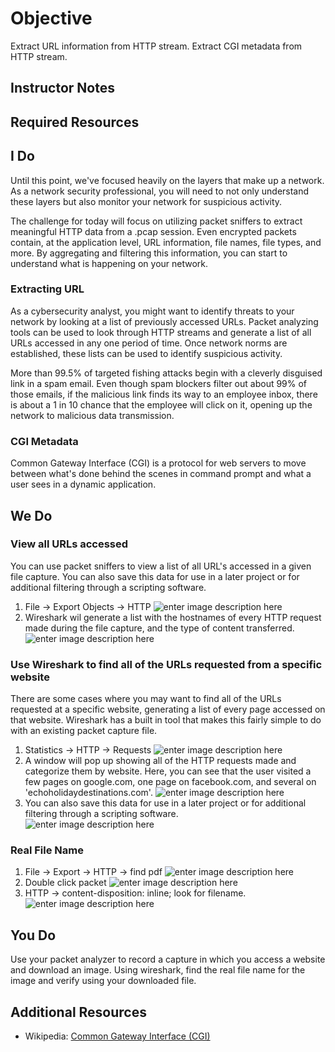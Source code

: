 # Objective

Extract URL information from HTTP stream.
Extract CGI metadata from HTTP stream.

## Instructor Notes

## Required Resources

## I Do

Until this point, we've focused heavily on the layers that make up a network. As a network security professional, you will need to not only understand these layers but also monitor your network for suspicious activity. 

The challenge for today will focus on utilizing packet sniffers to extract meaningful HTTP data from a .pcap session. Even encrypted packets contain, at the application level, URL information, file names, file types, and more. By aggregating and filtering this information, you can start to understand what is happening on your network.

### Extracting URL

As a cybersecurity analyst, you might want to identify threats to your network by looking at a list of previously accessed URLs. Packet analyzing tools can be used to look through HTTP streams and generate a list of all URLs accessed in any one period of time. Once network norms are established, these lists can be used to identify suspicious activity.

More than 99.5% of targeted fishing attacks begin with a cleverly disguised link in a spam email. Even though spam blockers filter out about 99% of those emails, if the malicious link finds its way to an employee inbox, there is about a 1 in 10 chance that the employee will click on it, opening up the network to malicious data transmission.

### CGI Metadata

Common Gateway Interface (CGI) is a protocol for web servers to move between what's done behind the scenes in command prompt and what a user sees in a dynamic application.

## We Do

### View all URLs accessed

You can use packet sniffers to view a list of all URL's accessed in a given file capture. You can also save this data for use in a later project or for additional filtering through a scripting software.  

1. File -> Export Objects -> HTTP
![enter image description here](https://lh3.googleusercontent.com/NaaRKH760WmicbwYadzCi-UFn_FyoInzcUoU-9ztSjstAer74ZVlph4xjTWbrWxRkhBlssiKK6XQ)
2. Wireshark wil generate a list with the hostnames of every HTTP request made during the file capture, and the type of content transferred. 
![enter image description here](https://lh3.googleusercontent.com/4ntuUWee_Pm3LP80PUiAqdSn5_BL8eNbM8G3lekF8s97RXyU9bYbZO08koGJxkpINNm9HimFdgTo)

### Use Wireshark to find all of the URLs requested from a specific website

There are some cases where you may want to find all of the URLs requested at a specific website, generating a list of every page accessed on that website. Wireshark has a built in tool that makes this fairly simple to do with an existing packet capture file.

1. Statistics -> HTTP -> Requests
![enter image description here](https://lh3.googleusercontent.com/zJY4n-0veK-35MAaWN6iETLctDwde4WQcL8BLTsnvjF7y4rAmfXrdtqayd-dxdynUlMuxsjW5fLa)
2. A window will pop up showing all of the HTTP requests made and categorize them by website. Here, you can see that the user visited a few pages on google.com, one page on facebook.com, and several on 'echoholidaydestinations.com'.
![enter image description here](https://lh3.googleusercontent.com/QIr1ri6gi0Kt4e84HCGFYDBO3h5cIetAqlHPoPKgITOspm7YGHQ-aJ3SSigU0M676Z2Ax7Y5ukbd)
3. You can also save this data for use in a later project or for additional filtering through a scripting software.  
![enter image description here](https://lh3.googleusercontent.com/kz2uhoNDBBRa8Ex8gp9alW-6VQ98MSyDoDWopyBtslOpK6fkF5_18Lxt2wfLWSchKQ-bVCXJoQ1u)

### Real File Name

1. File -> Export -> HTTP -> find pdf
![enter image description here](https://lh3.googleusercontent.com/If2wFeducWwoIyvEjKuk44ziA-olPcSEiruEZKaDW3ZeVSYI7o9J8lwZ7JDXSU1weg7o2PoUGaA_)
2. Double click packet
![enter image description here](https://lh3.googleusercontent.com/9Kd85Y7CKcXKNRVDQ741o84qIrd5oq_6DjSQhD7YZfrsIgXFvwF93J0oMdLghXQpAKBeOoG37jRD)
3. HTTP -> content-disposition: inline; look for filename. 
![enter image description here](https://lh3.googleusercontent.com/asKnHEexrNzeYzuMtn4vF744-qAywqmdBSdicONzfGu5lJOyMMZqmQ6MAQ-ytrSkxYrMc4sXw-yS)

## You Do

Use your packet analyzer to record a capture in which you access a website and download an image. Using wireshark, find the real file name for the image and verify using your downloaded file.

## Additional Resources

- Wikipedia: [Common Gateway Interface (CGI)](https://en.wikipedia.org/wiki/Common_Gateway_Interface)
